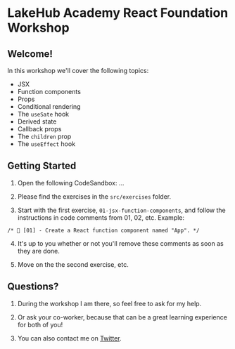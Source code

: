 # LakeHub Academy React Foundation Workshop

## Welcome!

In this workshop we'll cover the following topics:

- JSX
- Function components
- Props
- Conditional rendering
- The `useSate` hook
- Derived state
- Callback props
- The `children` prop
- The `useEffect` hook

## Getting Started

1. Open the following CodeSandbox: ...

2. Please find the exercises in the `src/exercises` folder.

3. Start with the first exercise, `01-jsx-function-components`, and follow
   the instructions in code comments from 01, 02, etc. Example:

`/* 🌟 [01] - Create a React function component named "App". */`

4. It's up to you whether or not you'll remove these comments as soon as they are done.

5. Move on the the second exercise, etc.

## Questions?

1. During the workshop I am there, so feel free to ask for my help.

2. Or ask your co-worker, because that can be a great learning experience for both of you!

3. You can also contact me on [Twitter].

[twitter]: https://twitter.com/bouwe
